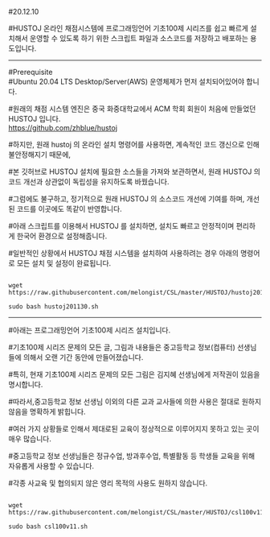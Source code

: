 #20.12.10   

#HUSTOJ 온라인 채점시스템에 프로그래밍언어 기초100제 시리즈를 쉽고 빠르게 설치해서 운영할 수 있도록 하기 위한 스크립트 파일과 소스코드를 저장하고 배포하는 용도입니다.    

***

#Prerequisite  
#Ubuntu 20.04 LTS Desktop/Server(AWS) 운영체제가 먼저 설치되어있어야 합니다.   


#원래의 채점 시스템 엔진은 중국 화중대학교에서 ACM 학회 회원이 처음에 만들었던 HUSTOJ 입니다.  
<https://github.com/zhblue/hustoj>


#하지만, 원래 hustoj 의 온라인 설치 명령어를 사용하면, 계속적인 코드 갱신으로 인해 불안정해지기 때문에,   

#본 깃허브로 HUSTOJ 설치에 필요한 소스들을 가져와 보관하면서, 원래 HUSTOJ 의 코드 개선과 상관없이 독립성을 유지하도록 바꿨습니다.   

#그럼에도 불구하고, 정기적으로 원래 HUSTOJ 의 소스코드 개선에 기여를 하며, 개선된 코드를 이곳에도 똑같이 반영합니다.

#아래 스크립트를 이용해서 HUSTOJ 를 설치하면, 설치도 빠르고 안정적이며 편리하게 한국어 환경으로 설정해줍니다.   

#일반적인 상황에서 HUSTOJ 채점 시스템을 설치하여 사용하려는 경우 아래의 명령어로 모든 설치 및 설정이 완료됩니다.   

<pre><code>
wget https://raw.githubusercontent.com/melongist/CSL/master/HUSTOJ/hustoj201130.sh

sudo bash hustoj201130.sh
</code></pre>

***

#아래는 프로그래밍언어 기초100제 시리즈 설치입니다.

#기초100제 시리즈 문제의 모든 글, 그림과 내용들은 중고등학교 정보(컴퓨터) 선생님들에 의해서 오랜 기간 동안에 만들어졌습니다.   

#특히, 현재 기초100제 시리즈 문제의 모든 그림은 김지혜 선생님에게 저작권이 있음을 명시합니다.   


#따라서,중고등학교 정보 선생님 이외의 다른 교과 교사들에 의한 사용은 절대로 원하지 않음을 명확하게 밝힙니다.   

#여러 가지 상황들로 인해서 제대로된 교육이 정상적으로 이루어지지 못하고 있는 곳이 매우 많습니다.   


#중고등학교 정보 선생님들은 정규수업, 방과후수업, 특별활동 등 학생들 교육을 위해 자유롭게 사용할 수 있습니다.   

#각종 사교육 및 협의되지 않은 영리 목적의 사용도 원하지 않습니다.   


<pre><code>
wget https://raw.githubusercontent.com/melongist/CSL/master/HUSTOJ/csl100v11.sh

sudo bash csl100v11.sh
</code></pre>
